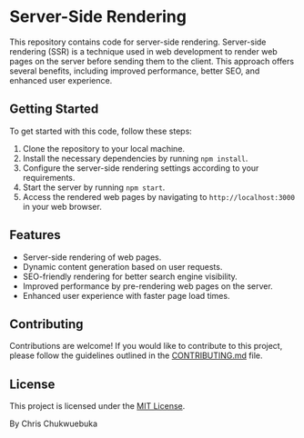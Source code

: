 # Server-Side Rendering

This repository contains code for server-side rendering. Server-side rendering (SSR) is a technique used in web development to render web pages on the server before sending them to the client. This approach offers several benefits, including improved performance, better SEO, and enhanced user experience.

## Getting Started

To get started with this code, follow these steps:

1. Clone the repository to your local machine.
2. Install the necessary dependencies by running `npm install`.
3. Configure the server-side rendering settings according to your requirements.
4. Start the server by running `npm start`.
5. Access the rendered web pages by navigating to `http://localhost:3000` in your web browser.

## Features

- Server-side rendering of web pages.
- Dynamic content generation based on user requests.
- SEO-friendly rendering for better search engine visibility.
- Improved performance by pre-rendering web pages on the server.
- Enhanced user experience with faster page load times.

## Contributing

Contributions are welcome! If you would like to contribute to this project, please follow the guidelines outlined in the [CONTRIBUTING.md](CONTRIBUTING.md) file.

## License

This project is licensed under the [MIT License](LICENSE).

By Chris Chukwuebuka